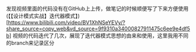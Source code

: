 发现视频里面的代码没有在GitHub上上传，做笔记的时候顺便写了下来方便使用(【【设计模式实战】迭代器模式】)[https://www.bilibili.com/video/BV1XhNSeYEVy/?share_source=copy_web&vd_source=9f9310a34000827911475c6ee9e4df5b]
视频的代码迭代了几次，展现了迭代器模式思想的由来和使用，这里我用不同的branch来记录区分
